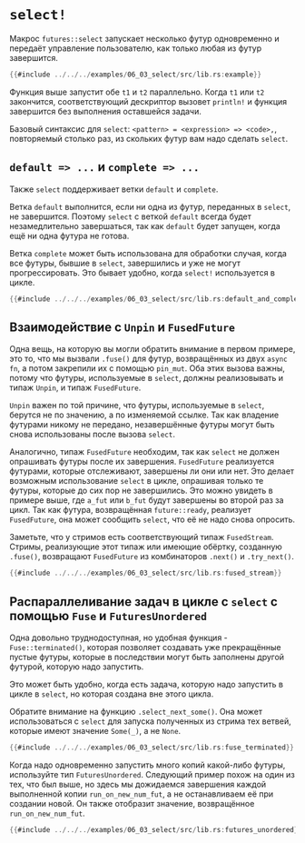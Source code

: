 # `select!`

Макрос `futures::select` запускает несколько футур
одновременно и передаёт управление пользователю, как только любая из футур завершится.

```rust
{{#include ../../../examples/06_03_select/src/lib.rs:example}}
```

Функция выше запустит обе `t1` и `t2`
параллельно. Когда `t1` или `t2`
закончится, соответствующий дескриптор вызовет
`println!` и функция завершится без выполнения
оставшейся задачи.

Базовый синтаксис для `select`: `<pattern> = <expression> => <code>,`,
повторяемый столько раз, из скольких футур вам надо сделать `select`.

## `default => ...` и `complete => ...`

Также `select` поддерживает ветки `default` и `complete`.

Ветка `default` выполнится, если ни одна из футур,
переданных в `select`, не завершится. Поэтому
`select` с веткой `default` всегда будет
незамедлительно завершаться, так как `default` будет
запущен, когда ещё ни одна футура не готова.

Ветка `complete` может быть использована для
обработки случая, когда все футуры, бывшие в
`select`, завершились и уже не могут прогрессировать. Это бывает удобно, когда
`select!` используется в цикле.

```rust
{{#include ../../../examples/06_03_select/src/lib.rs:default_and_complete}}
```

## Взаимодействие с `Unpin` и `FusedFuture`

Одна вещь, на которую вы могли обратить внимание в первом
примере, это то, что мы вызвали `.fuse()` для футур,
возвращённых из двух `async fn`, а потом закрепили
их с помощью `pin_mut`. Оба этих вызова важны,
потому что футуры, используемые в `select`, должны
реализовывать и типаж `Unpin`, и типаж
`FusedFuture`.

`Unpin` важен по той причине, что футуры, используемые в `select`, берутся не по
значению, а по изменяемой ссылке. Так как владение футурами никому не передано,
незавершённые футуры могут быть снова использованы после вызова `select`.

Аналогично, типаж `FusedFuture` необходим, так как `select` не должен опрашивать футуры после их
завершения. `FusedFuture` реализуется футурами, которые отслеживают, завершены ли они или нет. Это делает
возможным использование `select` в цикле, опрашивая только те футуры, которые до сих пор не завершились.
Это можно увидеть в примере выше, где `a_fut` или `b_fut` будут завершены во второй раз за цикл. Так
как футура, возвращённая `future::ready`, реализует `FusedFuture`, она может сообщить
`select`, что её не надо снова опросить.

Заметьте, что у стримов есть соответствующий типаж `FusedStream`. Стримы, реализующие этот типаж
или имеющие обёртку, созданную `.fuse()`, возвращают `FusedFuture` из комбинаторов
`.next()` и `.try_next()`.

```rust
{{#include ../../../examples/06_03_select/src/lib.rs:fused_stream}}
```

## Распараллеливание задач в цикле с `select` с помощью `Fuse` и `FuturesUnordered`

Одна довольно труднодоступная, но удобная функция - `Fuse::terminated()`, которая позволяет создавать уже
прекращённые пустые футуры, которые в последствии могут быть заполнены другой футурой, которую надо запустить.

Это может быть удобно, когда есть задача, которую надо запустить в цикле в `select`, но которая
создана вне этого цикла.

Обратите внимание на функцию `.select_next_some()`. Она может использоваться с
`select` для запуска полученных из стрима тех ветвей, которые имеют значение
`Some(_)`, а не `None`.

```rust
{{#include ../../../examples/06_03_select/src/lib.rs:fuse_terminated}}
```

Когда надо одновременно запустить много копий какой-либо футуры, используйте тип `FuturesUnordered`.
Следующий пример похож на один из тех, что был выше, но здесь мы дожидаемся завершения каждой выполненной копии
`run_on_new_num_fut`, а не останавливаем её при создании новой. Он также отобразит значение, возвращённое
`run_on_new_num_fut`.

```rust
{{#include ../../../examples/06_03_select/src/lib.rs:futures_unordered}}
```
